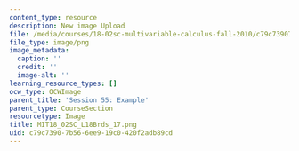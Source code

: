 ```yaml
---
content_type: resource
description: New image Upload
file: /media/courses/18-02sc-multivariable-calculus-fall-2010/c79c73907b566ee919c0420f2adb89cd_MIT18_02SC_L18Brds_17.png
file_type: image/png
image_metadata:
  caption: ''
  credit: ''
  image-alt: ''
learning_resource_types: []
ocw_type: OCWImage
parent_title: 'Session 55: Example'
parent_type: CourseSection
resourcetype: Image
title: MIT18_02SC_L18Brds_17.png
uid: c79c7390-7b56-6ee9-19c0-420f2adb89cd
---
```

